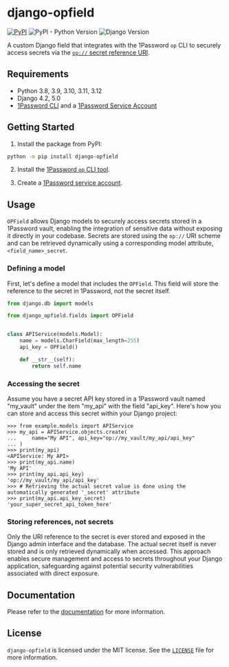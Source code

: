 # django-opfield

[![PyPI](https://img.shields.io/pypi/v/django-opfield)](https://pypi.org/project/django-opfield/)
![PyPI - Python Version](https://img.shields.io/pypi/pyversions/django-opfield)
![Django Version](https://img.shields.io/badge/django-4.2%20%7C%205.0-%2344B78B?labelColor=%23092E20)
<!-- https://shields.io/badges -->
<!-- django-4.2 | 5.0-#44B78B -->
<!-- labelColor=%23092E20 -->

A custom Django field that integrates with the 1Password `op` CLI to securely access secrets via the [`op://` secret reference URI](https://developer.1password.com/docs/cli/secret-references/).

## Requirements

- Python 3.8, 3.9, 3.10, 3.11, 3.12
- Django 4.2, 5.0
- [1Password CLI](https://developer.1password.com/docs/cli) and a [1Password Service Account](https://developer.1password.com/docs/service-accounts/)

## Getting Started

1. Install the package from PyPI:

```bash
python -m pip install django-opfield
```

2. Install the [1Password `op` CLI tool](https://developer.1password.com/docs/cli/get-started).

3. Create a [1Password service account](https://developer.1password.com/docs/service-accounts/get-started).

## Usage

`OPField` allows Django models to securely access secrets stored in a 1Password vault, enabling the integration of sensitive data without exposing it directly in your codebase. Secrets are stored using the `op://` URI scheme and can be retrieved dynamically using a corresponding model attribute, `<field_name>_secret`.

### Defining a model

First, let's define a model that includes the `OPField`. This field will store the reference to the secret in 1Password, not the secret itself.

```python
from django.db import models

from django_opfield.fields import OPField


class APIService(models.Model):
    name = models.CharField(max_length=255)
    api_key = OPField()

    def __str__(self):
        return self.name
```

### Accessing the secret

Assume you have a secret API key stored in a 1Password vault named "my_vault" under the item "my_api" with the field "api_key". Here's how you can store and access this secret within your Django project:

```pycon
>>> from example.models import APIService
>>> my_api = APIService.objects.create(
...     name="My API", api_key="op://my_vault/my_api/api_key"
... )
>>> print(my_api)
<APIService: My API>
>>> print(my_api.name)
'My API'
>>> print(my_api.api_key)
'op://my_vault/my_api/api_key'
>>> # Retrieving the actual secret value is done using the automatically generated '_secret' attribute
>>> print(my_api.api_key_secret)
'your_super_secret_api_token_here'
```

### Storing references, not secrets

Only the URI reference to the secret is ever stored and exposed in the Django admin interface and the database. The actual secret itself is never stored and is only retrieved dynamically when accessed. This approach enables secure management and access to secrets throughout your Django application, safeguarding against potential security vulnerabilities associated with direct exposure.

## Documentation

Please refer to the [documentation](https://django-opfield.westervelt.dev/) for more information.

## License

`django-opfield` is licensed under the MIT license. See the [`LICENSE`](LICENSE) file for more information.
